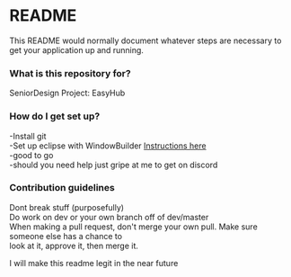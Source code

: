 # README #

This README would normally document whatever steps are necessary to get your application up and running.

### What is this repository for? ###

SeniorDesign Project: EasyHub

### How do I get set up? ###

-Install git    
-Set up eclipse with WindowBuilder [Instructions here](http://download.eclipse.org/windowbuilder/WB/integration/4.6/)    
-good to go    
-should you need help just gripe at me to get on discord  

### Contribution guidelines ###

Dont break stuff (purposefully)   
Do work on dev or your own branch off of dev/master   
When making a pull request, don't merge your own pull. Make sure someone else has a chance to    
look at it, approve it, then merge it.   


I will make this readme legit in the near future